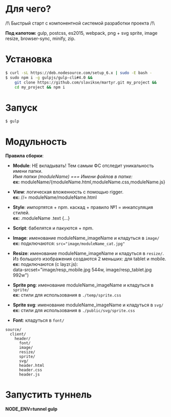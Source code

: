 # Для чего?
/!\ Быстрый старт с компонентной системой разработки проекта /!\   

**Под капотом:**
gulp, postcss, es2015, webpack, png + svg sprite, image resize, browser-sync, minify, zip.

# Установка
```sh
$ curl -sL https://deb.nodesource.com/setup_6.x | sudo -E bash -
$ sudo npm i -g gulpjs/gulp-cli#4.0 &&
    git clone https://github.com/slavikse/martyr.git my_project &&
    cd my_project && npm i
```
# Запуск
```
$ gulp
```
# Модульность
**Правила сборки**:   
* **Module**: НЕ вкладывать! Тем самым ФС отследит уникальность имени папки.   
  *Имя папки (moduleName) === Имени файлов в папке:*   
  **ex:** moduleName/{moduleName.html,moduleName.css,moduleName.js}

* **View**: логическая вложенность с помощью rigger.   
  **ex:** //= moduleName/moduleName.html   

* **Style**: импортятся + npm. каскад + правило №1 = инкапсуляция стилей.   
  **ex:** .moduleName .text {...}

* **Script**: бабелятся и пакуются + npm.

* **Image**: именование moduleName_imageName и кладуться в ```image/```  
  **ex:** подключаются: ``` src="image/moduleName_cat.jpg" ```
  
* **Resize**: именование moduleName_imageName и кладуться в ```resize/```.   
  Из большого изображения создаются 2 меньших: для tablet и mobile.    
  **ex:** подключаются (с layzr.js):  
    data-srcset="image/resp_mobile.jpg 544w, image/resp_tablet.jpg 992w")   

* **Sprite png**: именование moduleName_imageName и кладуться в ```sprite/```   
  **ex:** стили для использования в ```./temp/sprite.css```

* **Sprite svg**: именование moduleName_imageName и кладуться в ```svg/```   
  **ex:** стили для использования в ```./public/svg/sprite.css```

* **Font**: кладуться в ```font/```

```
source/
  client/
    header/
      font/
      image/
      resize/
      sprite/
      svg/
      header.html
      header.css
      header.js
```
# Запустить туннель
**NODE_ENV=tunnel gulp**
